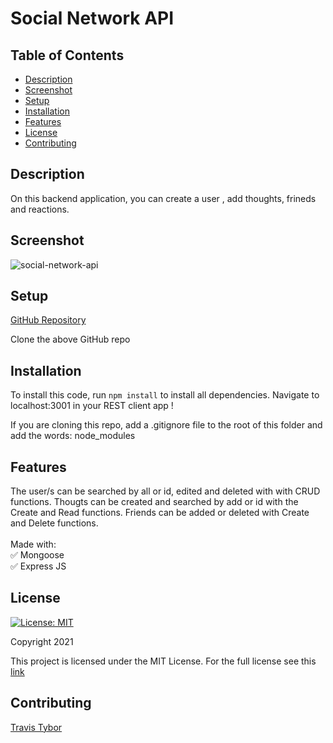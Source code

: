 # Social Network API 

## Table of Contents

* [Description](#description)
* [Screenshot](#screenshot)
* [Setup](#setup)
* [Installation](#installation)
* [Features](#features)
* [License](#license)
* [Contributing](#contributing)

## Description

On this backend application, you can create a user , add thoughts, frineds and reactions.

## Screenshot
![social-network-api](https://user-images.githubusercontent.com/77369211/148496843-973868f4-4300-4a0b-8483-0c22c5502194.jpg)

## Setup

[GitHub Repository](https://github.com/tygrski/social-network-api)

Clone the above GitHub repo

## Installation

To install this code, run `npm install` to install all dependencies. Navigate to localhost:3001 in your REST client app ! 

If you are cloning this repo, add a .gitignore file to the root of this folder and add the words:  node_modules 

## Features

 The user/s can be searched by all or id, edited and deleted with  with CRUD functions. Thougts can be created and searched by add or id with the Create and Read functions. Friends can be added or deleted with Create and Delete functions.
 <br/>
 <br/>
 Made with:<br/>
 ✅ Mongoose<br/>
 ✅ Express JS

## License

[![License: MIT](https://img.shields.io/badge/License-MIT-red.svg)](https://opensource.org/licenses/MIT)

Copyright 2021

This project is licensed under the MIT License. For the full license see this [link](https://opensource.org/licenses/MIT)

## Contributing


[Travis Tybor](https://github.com/tygrski)
